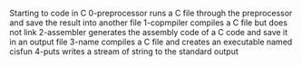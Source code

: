 Starting to code in C
0-preprocessor runs a C file through the preprocessor and save the result into another file
1-copmpiler compiles a C file but does not link
2-assembler generates the assembly code of a C code and save it in an output file
3-name compiles a C file and creates an executable named cisfun
4-puts writes a stream of string to the standard output
